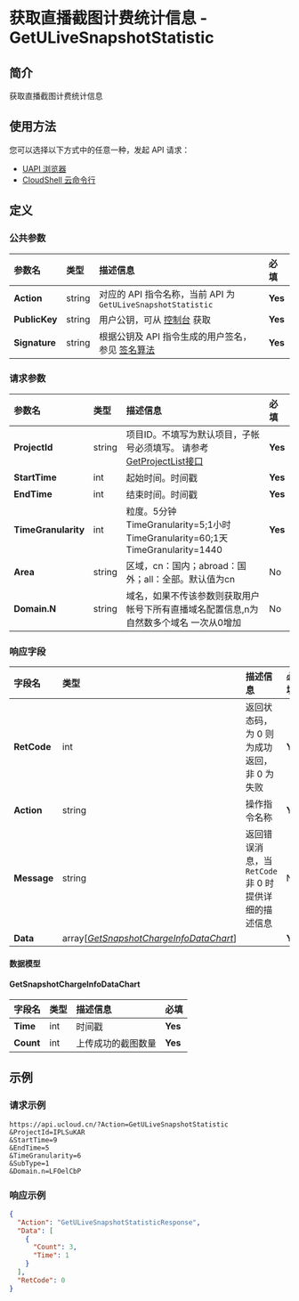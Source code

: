 # 获取直播截图计费统计信息 - GetULiveSnapshotStatistic

## 简介

获取直播截图计费统计信息






## 使用方法

您可以选择以下方式中的任意一种，发起 API 请求：
- [UAPI 浏览器](https://console.ucloud.cn/uapi/detail?id=GetULiveSnapshotStatistic)
- [CloudShell 云命令行](https://shell.ucloud.cn/)


## 定义

### 公共参数

| 参数名 | 类型 | 描述信息 | 必填 |
|:---|:---|:---|:---|
| **Action**     | string  | 对应的 API 指令名称，当前 API 为 `GetULiveSnapshotStatistic`                        | **Yes** |
| **PublicKey**  | string  | 用户公钥，可从 [控制台](https://console.ucloud.cn/uapi/apikey) 获取                                             | **Yes** |
| **Signature**  | string  | 根据公钥及 API 指令生成的用户签名，参见 [签名算法](api/summary/signature.md)  | **Yes** |

### 请求参数

| 参数名 | 类型 | 描述信息 | 必填 |
|:---|:---|:---|:---|
| **ProjectId** | string | 项目ID。不填写为默认项目，子帐号必须填写。 请参考[GetProjectList接口](https://docs.ucloud.cn/api/summary/get_project_list) |**Yes**|
| **StartTime** | int | 起始时间。时间戳 |**Yes**|
| **EndTime** | int | 结束时间。时间戳 |**Yes**|
| **TimeGranularity** | int | 粒度。5分钟 TimeGranularity=5;1小时 TimeGranularity=60;1天 TimeGranularity=1440 |**Yes**|
| **Area** | string | 区域，cn：国内；abroad：国外；all：全部。默认值为cn |No|
| **Domain.N** | string | 域名，如果不传该参数则获取用户帐号下所有直播域名配置信息,n为自然数多个域名 一次从0增加 |No|

### 响应字段

| 字段名 | 类型 | 描述信息 | 必填 |
|:---|:---|:---|:---|
| **RetCode** | int | 返回状态码，为 0 则为成功返回，非 0 为失败 |**Yes**|
| **Action** | string | 操作指令名称 |**Yes**|
| **Message** | string | 返回错误消息，当 `RetCode` 非 0 时提供详细的描述信息 |No|
| **Data** | array[[*GetSnapshotChargeInfoDataChart*](#GetSnapshotChargeInfoDataChart)] |  |**Yes**|

#### 数据模型


#### GetSnapshotChargeInfoDataChart

| 字段名 | 类型 | 描述信息 | 必填 |
|:---|:---|:---|:---|
| **Time** | int | 时间戳 |**Yes**|
| **Count** | int | 上传成功的截图数量 |**Yes**|

## 示例

### 请求示例
    
```
https://api.ucloud.cn/?Action=GetULiveSnapshotStatistic
&ProjectId=IPLSuKAR
&StartTime=9
&EndTime=5
&TimeGranularity=6
&SubType=1
&Domain.n=LFOelCbP
```

### 响应示例
    
```json
{
  "Action": "GetULiveSnapshotStatisticResponse",
  "Data": [
    {
      "Count": 3,
      "Time": 1
    }
  ],
  "RetCode": 0
}
```





